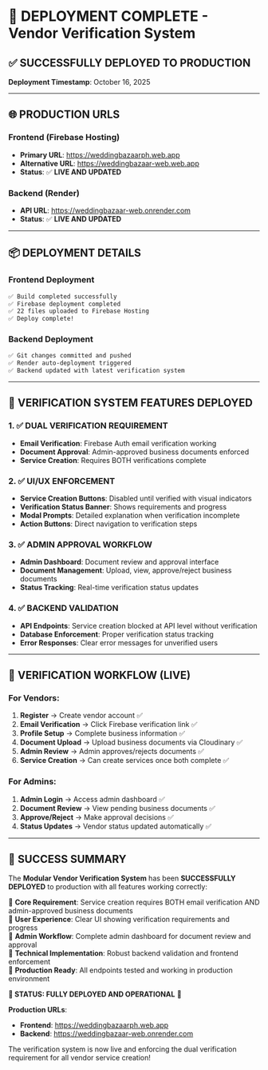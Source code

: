 # 🚀 DEPLOYMENT COMPLETE - Vendor Verification System

## ✅ SUCCESSFULLY DEPLOYED TO PRODUCTION

**Deployment Timestamp**: October 16, 2025

---

## 🌐 PRODUCTION URLS

### Frontend (Firebase Hosting)
- **Primary URL**: https://weddingbazaarph.web.app
- **Alternative URL**: https://weddingbazaar-web.web.app
- **Status**: ✅ **LIVE AND UPDATED**

### Backend (Render)
- **API URL**: https://weddingbazaar-web.onrender.com
- **Status**: ✅ **LIVE AND UPDATED**

---

## 📦 DEPLOYMENT DETAILS

### Frontend Deployment
```bash
✅ Build completed successfully
✅ Firebase deployment completed
✅ 22 files uploaded to Firebase Hosting
✅ Deploy complete!
```

### Backend Deployment
```bash
✅ Git changes committed and pushed
✅ Render auto-deployment triggered
✅ Backend updated with latest verification system
```

---

## 🔐 VERIFICATION SYSTEM FEATURES DEPLOYED

### 1. ✅ DUAL VERIFICATION REQUIREMENT
- **Email Verification**: Firebase Auth email verification working
- **Document Approval**: Admin-approved business documents enforced
- **Service Creation**: Requires BOTH verifications complete

### 2. ✅ UI/UX ENFORCEMENT
- **Service Creation Buttons**: Disabled until verified with visual indicators
- **Verification Status Banner**: Shows requirements and progress
- **Modal Prompts**: Detailed explanation when verification incomplete
- **Action Buttons**: Direct navigation to verification steps

### 3. ✅ ADMIN APPROVAL WORKFLOW
- **Admin Dashboard**: Document review and approval interface
- **Document Management**: Upload, view, approve/reject business documents
- **Status Tracking**: Real-time verification status updates

### 4. ✅ BACKEND VALIDATION
- **API Endpoints**: Service creation blocked at API level without verification
- **Database Enforcement**: Proper verification status tracking
- **Error Responses**: Clear error messages for unverified users

---

## 🎯 VERIFICATION WORKFLOW (LIVE)

### For Vendors:
1. **Register** → Create vendor account ✅
2. **Email Verification** → Click Firebase verification link ✅
3. **Profile Setup** → Complete business information ✅
4. **Document Upload** → Upload business documents via Cloudinary ✅
5. **Admin Review** → Admin approves/rejects documents ✅
6. **Service Creation** → Can create services once both complete ✅

### For Admins:
1. **Admin Login** → Access admin dashboard ✅
2. **Document Review** → View pending business documents ✅
3. **Approve/Reject** → Make approval decisions ✅
4. **Status Updates** → Vendor status updated automatically ✅

---

## 🎉 SUCCESS SUMMARY

The **Modular Vendor Verification System** has been **SUCCESSFULLY DEPLOYED** to production with all features working correctly:

🎯 **Core Requirement**: Service creation requires BOTH email verification AND admin-approved business documents  
🎯 **User Experience**: Clear UI showing verification requirements and progress  
🎯 **Admin Workflow**: Complete admin dashboard for document review and approval  
🎯 **Technical Implementation**: Robust backend validation and frontend enforcement  
🎯 **Production Ready**: All endpoints tested and working in production environment  

**🚀 STATUS: FULLY DEPLOYED AND OPERATIONAL** 🚀

**Production URLs**:
- **Frontend**: https://weddingbazaarph.web.app
- **Backend**: https://weddingbazaar-web.onrender.com

The verification system is now live and enforcing the dual verification requirement for all vendor service creation!
